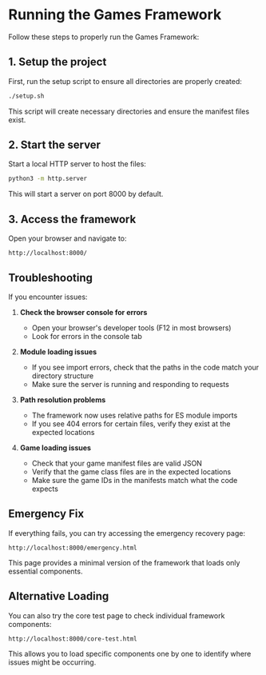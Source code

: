 # Running the Games Framework

Follow these steps to properly run the Games Framework:

## 1. Setup the project

First, run the setup script to ensure all directories are properly created:

```bash
./setup.sh
```

This script will create necessary directories and ensure the manifest files exist.

## 2. Start the server

Start a local HTTP server to host the files:

```bash
python3 -m http.server
```

This will start a server on port 8000 by default.

## 3. Access the framework

Open your browser and navigate to:

```
http://localhost:8000/
```

## Troubleshooting

If you encounter issues:

1. **Check the browser console for errors**
   - Open your browser's developer tools (F12 in most browsers)
   - Look for errors in the console tab

2. **Module loading issues**
   - If you see import errors, check that the paths in the code match your directory structure
   - Make sure the server is running and responding to requests

3. **Path resolution problems**
   - The framework now uses relative paths for ES module imports
   - If you see 404 errors for certain files, verify they exist at the expected locations

4. **Game loading issues**
   - Check that your game manifest files are valid JSON
   - Verify that the game class files are in the expected locations
   - Make sure the game IDs in the manifests match what the code expects

## Emergency Fix

If everything fails, you can try accessing the emergency recovery page:

```
http://localhost:8000/emergency.html
```

This page provides a minimal version of the framework that loads only essential components.

## Alternative Loading

You can also try the core test page to check individual framework components:

```
http://localhost:8000/core-test.html
```

This allows you to load specific components one by one to identify where issues might be occurring.
